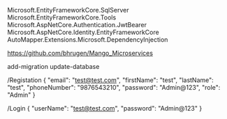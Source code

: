 Microsoft.EntityFrameworkCore.SqlServer
Microsoft.EntityFrameworkCore.Tools
Microsoft.AspNetCore.Authentication.JwtBearer
Microsoft.AspNetCore.Identity.EntityFrameworkCore
AutoMapper.Extensions.Microsoft.DependencyInjection

https://github.com/bhrugen/Mango_Microservices

add-migration <name of migration>
update-database

/Registation
{
  "email": "test@test.com",
  "firstName": "test",
  "lastName": "test",
  "phoneNumber": "9876543210",
  "password": "Admin@123",
  "role": "Admin"
}

/Login
{
  "userName": "test@test.com",
  "password": "Admin@123"
}
